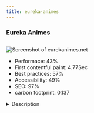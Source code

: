 ```yaml
---
title: eureka-animes
---
```


<div style="height: 3rem">
  <a href="http://eurekanimes.net/"><h3>Eureka Animes</h3></a>
</div>
<img loading="lazy" src="/images/thumbs/eurekanimes.net.jpg" alt="Screenshot of eurekanimes.net" />
<ul>
  <li>Performace: 43%</li>
  <li>
    First contentful paint:
    4.77Sec
  </li>
  <li>Best practices: 57%</li>
  <li>Accessibility: 49%</li>
  <li>SEO: 97%</li>
  <li>carbon footprint: 0.137</li>
</ul>
<details>
  <summary>Description</summary>
  <p>The site eureka anime aims to create an anime database in the Portuguese language, in addition to bringing news and information about Japanese culture in general, being a source of information and entertainment for lovers of this incredible culture.</p>
</details>

